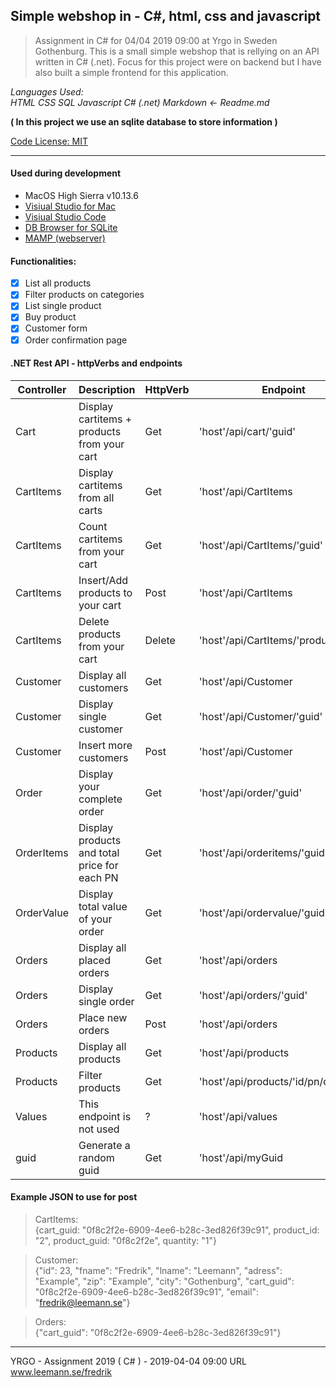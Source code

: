 ## Simple webshop in - C#, html, css and javascript

> Assignment in C# for 04/04 2019 09:00 at Yrgo in Sweden Gothenburg. This is a small simple webshop that is rellying on an API written in C# (.net). Focus for this project were on backend but I have also built a simple frontend for this application.

_Languages Used:_ <br/>
_HTML CSS SQL Javascript C# (.net) Markdown <- Readme.md_

**( In this project we use an sqlite database to store information )**

[Code License: MIT](https://choosealicense.com/licenses/mit/)

---

#### Used during development

- MacOS High Sierra v10.13.6
- [Visiual Studio for Mac](https://visualstudio.microsoft.com/vs/mac/)
- [Visiual Studio Code](https://code.visualstudio.com/)
- [DB Browser for SQLite](https://sqlitebrowser.org/)
- [MAMP (webserver)](https://www.mamp.info/en/)

#### Functionalities:

* [x] List all products
* [x] Filter products on categories
* [x] List single product
* [x] Buy product
* [x] Customer form
* [x] Order confirmation page

#### .NET Rest API - httpVerbs and endpoints

Controller|Description|HttpVerb|Endpoint|
-|-|-|-
Cart|Display cartitems + products from your cart|Get|'host'/api/cart/'guid'
CartItems|Display cartitems from all carts|Get|'host'/api/CartItems
CartItems|Count cartitems from your cart|Get|'host'/api/CartItems/'guid'
CartItems|Insert/Add products to your cart|Post|'host'/api/CartItems
CartItems|Delete products from your cart|Delete|'host'/api/CartItems/'product_id'
Customer|Display all customers|Get|'host'/api/Customer
Customer|Display single customer|Get|'host'/api/Customer/'guid'
Customer|Insert more customers|Post|'host'/api/Customer
Order|Display your complete order|Get|'host'/api/order/'guid'
OrderItems|Display products and total price for each PN|Get|'host'/api/orderitems/'guid'
OrderValue|Display total value of your order|Get|'host'/api/ordervalue/'guid'
Orders|Display all placed orders|Get|'host'/api/orders
Orders|Display single order|Get|'host'/api/orders/'guid'
Orders|Place new orders|Post|'host'/api/orders
Products|Display all products|Get|'host'/api/products
Products|Filter products|Get|'host'/api/products/'id/pn/category'
Values|This endpoint is not used|?|'host'/api/values
guid|Generate a random guid|Get|'host'/api/myGuid

#### Example JSON to use for post

> CartItems:<br/>
{cart_guid: "0f8c2f2e-6909-4ee6-b28c-3ed826f39c91", product_id: "2", product_guid: "0f8c2f2e", quantity: "1"}

> Customer:<br/>
{"id": 23, "fname": "Fredrik", "lname": "Leemann", "adress": "Example", "zip": "Example", "city": "Gothenburg", "cart_guid": "0f8c2f2e-6909-4ee6-b28c-3ed826f39c91", "email": "fredrik@leemann.se"}

> Orders:<br/>
{"cart_guid": "0f8c2f2e-6909-4ee6-b28c-3ed826f39c91"}

---
YRGO - Assignment 2019 ( C# ) - 2019-04-04 09:00 URL www.leemann.se/fredrik
